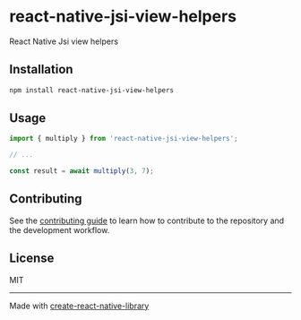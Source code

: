 # react-native-jsi-view-helpers

React Native Jsi view helpers

## Installation

```sh
npm install react-native-jsi-view-helpers
```

## Usage

```js
import { multiply } from 'react-native-jsi-view-helpers';

// ...

const result = await multiply(3, 7);
```

## Contributing

See the [contributing guide](CONTRIBUTING.md) to learn how to contribute to the repository and the development workflow.

## License

MIT

---

Made with [create-react-native-library](https://github.com/callstack/react-native-builder-bob)
